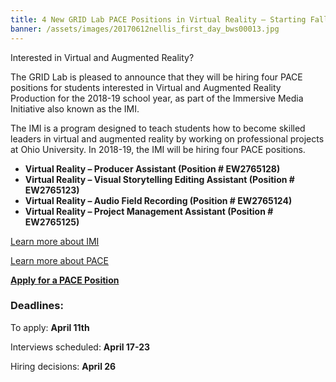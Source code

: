 ```yaml
---
title: 4 New GRID Lab PACE Positions in Virtual Reality – Starting Fall 2018
banner: /assets/images/20170612nellis_first_day_bws00013.jpg
---
```


Interested in Virtual and Augmented Reality?

The GRID Lab is pleased to announce that they will be hiring four PACE positions for students interested in Virtual and Augmented Reality Production for the 2018-19 school year, as part of the Immersive Media Initiative also known as the IMI.

The IMI is a program designed to teach students how to become skilled leaders in virtual and augmented reality by working on professional projects at Ohio University.  In 2018-19, the IMI will be hiring four PACE positions.

* **Virtual Reality – Producer Assistant (Position # EW2765128)**
* **Virtual Reality – Visual Storytelling Editing Assistant (Position # EW2765123)**
* **Virtual Reality – Audio Field Recording (Position # EW2765124)**
* **Virtual Reality – Project Management Assistant (Position # EW2765125)**

[Learn more about IMI](www.ohio.edu/scrippscollege/newsevents/news-story.cfm?newsItem=3F616337-5056-A874-1DC7DCB1E9B41B4B)

[Learn more about PACE](https://www.ohio.edu/financial-aid/types/employment/pace)

**[Apply for a PACE Position](https://webapps.ohio.edu/pace/employer/empMainMenu.cfm)**

### Deadlines:

To apply:  **April 11th**

Interviews scheduled:   **April 17-23**

Hiring decisions:   **April 26**
